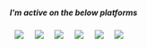<h5  align="center">I'm active on the below platforms</h5>
<p align="center">
  <a target="_blank"href="https://www.linkedin.com/in/jagankaartik"><img src="https://img.shields.io/badge/linkedin-%230077B5.svg?&style=for-the-badge&logo=linkedin&logoColor=white" /></a>&nbsp;&nbsp;&nbsp;&nbsp;
  <a target="_blank"href="https://twitter.com/JKaartik"><img src="https://img.shields.io/badge/twitter-%231DA1F2.svg?&style=for-the-badge&logo=twitter&logoColor=white" /></a>&nbsp;&nbsp;&nbsp;&nbsp;
  <a target="_blank"href="https://medium.com/@kaartikjagan"><img src="https://img.shields.io/badge/Medium-12100E?style=for-the-badge&logo=medium&logoColor=white" /></a>&nbsp;&nbsp;&nbsp;&nbsp;
  <a target="_blank"href="https://www.quora.com/profile/Jagan-Kaartik-2"><img src="https://img.shields.io/badge/Quora-%23B92B27.svg?style=for-the-badge&logo=Quora&logoColor=white" /></a>&nbsp;&nbsp;&nbsp;&nbsp;
  <a target="_blank"href="https://stackoverflow.com/users/12408623/jagan-kaartik"><img src="https://img.shields.io/badge/-Stackoverflow-FE7A16?style=for-the-badge&logo=stack-overflow&logoColor=white" /></a>&nbsp;&nbsp;&nbsp;&nbsp;
  <a target="_blank"href="https://blog.jagankaartik.com"><img src="https://img.shields.io/badge/Tech-Blog-2F3134?style=for-the-badge&logo=go&logoColor=white" /></a>&nbsp;&nbsp;&nbsp;&nbsp;
</p>
